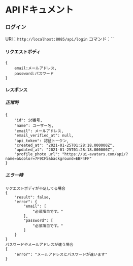 # APIドキュメント

### ログイン
URI：`http://localhost:8085/api/login`
コマンド：``
#### リクエストボディ
```
{
    email:メールアドレス,
    password:パスワード
}
```
#### レスポンス
##### 正常時
```
{
    "id": id番号,
    "name": ユーザー名,
    "email": メールアドレス,
    "email_verified_at": null,
    "api_token": 認証トークン,
    "created_at": "2021-01-25T01:28:18.000000Z",
    "updated_at": "2021-01-25T01:28:18.000000Z",
    "profile_photo_url": "https://ui-avatars.com/api/?name=a&color=7F9CF5&background=EBF4FF"
}
```
##### エラー時
```
リクエストボディが不足してる場合
{
    "result": false,
    "error": {
        "email": [
            "必須項目です。"
        ],
        "password": [
            "必須項目です。"
        ]
    }
}
パスワードやメールアドレスが違う場合
{
    "error": "メールアドレスとパスワードが違います"
}
```
